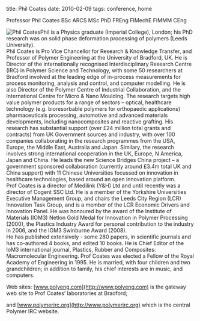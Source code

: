 title: Phil Coates
date: 2010-02-09
tags: conference, home


Professor Phil Coates BSc ARCS MSc PhD FREng FIMechE FIMMM CEng

![Phil Coates](/4m-association/images/135249_crop.jpg)Phil is a Physics graduate (Imperial College), London; his PhD research was on solid phase deformation processing of polymers (Leeds University).  
Phil Coates is Pro Vice Chancellor for Research & Knowledge Transfer, and Professor of Polymer Engineering at the University of Bradford, UK.  He is Director of the internationally recognised Interdisciplinary Research Centre (IRC) in Polymer Science and Technology, with some 50 researchers at Bradford involved at the leading edge of in-process measurements for process monitoring, analysis and control, and computer modelling.  He is also Director of the Polymer Centre of Industrial Collaboration, and the International Centre for Micro & Nano Moulding.  The research targets high value polymer products for a range of sectors – optical, healthcare technology (e.g. bioresorbable polymers for orthopaedic applications) pharmaceuticals processing, automotive and advanced materials developments, including nanocomposites and reactive grafting.  His research has substantial support (over £24 million total grants and contracts) from UK Government sources and industry, with over 100 companies collaborating in the research programmes from the USA, Europe, the Middle East, Australia and Japan.  Similary, the research involves strong international cooperation in the UK, Europe, N America, Japan and China.  He leads the new Science Bridges China project – a government sponsored collaboration (currently around £3.4m total UK and China support) with 11 Chinese Universities focussed on innovation in healthcare technologies, based around an open innovation platform.  
Prof Coates is a director of Medilink (Y&H) Ltd and until recently was a director of Cogent SSC Ltd.   He is a member of the Yorkshire Universities Executive Management Group, and chairs the Leeds City Region (LCR) Innovation Task Group, and is a member of the LCR Economic Drivers and Innovation Panel.  He was honoured by the award of the Institute of Materials (IOM3) Netlon Gold Medal for Innovation in Polymer Processing (2000), the Plastics Industry Award for personal contribution to the industry in 2006, and the IOM3 Swinburne Award (2008).   
He has published extensively - some 280 papers, in scientific journals and has co-authored 4 books, and edited 10 books. He is Chief Editor of the IoM3 international journal, Plastics, Rubber and Composites: Macromolecular Engineering.   Prof Coates was elected a Fellow of the Royal Academy of Engineering in 1995.   He is married, with four children and two grandchildren; in addition to family, his chief interests are in music, and computers.

Web sites:  [www.polyeng.com](http://www.polyeng.com) is the gateway web site to Prof Coates’ laboratories at Bradford;  
  
and [www.polymerirc.org](http://www.polymerirc.org) which is the central Polymer IRC website.